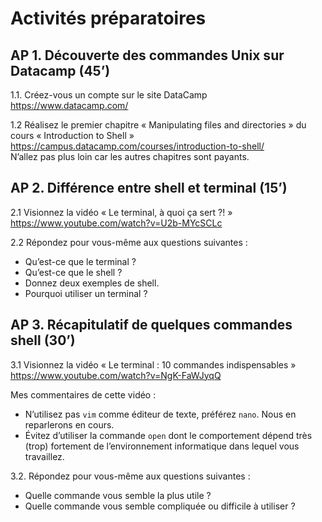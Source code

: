 # Activités préparatoires

## AP 1. Découverte des commandes Unix sur Datacamp (45’)

1.1. Créez-vous un compte sur le site DataCamp https://www.datacamp.com/ 

1.2  Réalisez le premier chapitre « Manipulating files and directories » du cours « Introduction to Shell » https://campus.datacamp.com/courses/introduction-to-shell/  
N’allez pas plus loin car les autres chapitres sont payants.

## AP 2. Différence entre shell et terminal (15’)

2.1 Visionnez la vidéo « Le terminal, à quoi ça sert ?! » https://www.youtube.com/watch?v=U2b-MYcSCLc 

2.2 Répondez pour vous-même aux questions suivantes :

- Qu’est-ce que le terminal ?
- Qu’est-ce que le shell ?
- Donnez deux exemples de shell.
- Pourquoi utiliser un terminal ?

## AP 3. Récapitulatif de quelques commandes shell (30’)

3.1 Visionnez la vidéo « Le terminal : 10 commandes indispensables » https://www.youtube.com/watch?v=NgK-FaWJyqQ 

Mes commentaires de cette vidéo : 
- N’utilisez pas `vim` comme éditeur de texte, préférez `nano`. Nous en reparlerons en cours.
- Évitez d’utiliser la commande `open` dont le comportement dépend très (trop) fortement de l’environnement informatique dans lequel vous travaillez.

3.2. Répondez pour vous-même aux questions suivantes :
- Quelle commande vous semble la plus utile ?
- Quelle commande vous semble compliquée ou difficile à utiliser ?
